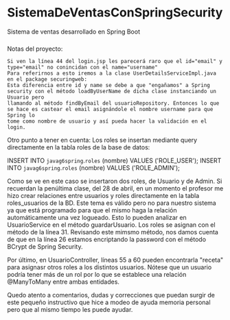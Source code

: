 # SistemaDeVentasConSpringSecurity

Sistema de ventas desarrollado en Spring Boot

###
Notas del proyecto:
````
Si ven la línea 44 del login.jsp les parecerá raro que el id="email" y type="email" no conincidan con el name="username"
Para referirnos a esto iremos a la clase UserDetailsServiceImpl.java en el package securingweb:
Esta diferencia entre id y name se debe a que "engañamos" a Spring security con el método loadByUserName de dicha clase instanciando un Usuario pero
llamando al método findByEmail del usuarioRepository. Entonces lo que se hace es castear el email asignándole el nombre username para que Spring lo
tome como nombre de usuario y así pueda hacer la validación en el login.
````

Otro punto a tener en cuenta:
Los roles se insertan mediante query directamente en la tabla roles de la base de datos:

INSERT INTO `javag6spring`.`roles` (nombre) VALUES ('ROLE_USER');
INSERT INTO `javag6spring`.`roles` (nombre) VALUES ('ROLE_ADMIN');

Como se ve en este caso se insertaron dos roles, de Usuario y de Admin.
Si recuerdan la penúltima clase, del 28 de abril, en un momento el profesor me hizo crear relaciones entre usuarios y roles directamente en la 
tabla roles_usuarios de la BD. Este tema es válido pero no para nuestro sistema ya que está programado para que el mismo haga la relación automáticamente
una vez logueado. Esto lo pueden analizar en UsuarioService en el método guardarUsuario. Los roles se asignan con el método de la línea 31.
Revisando este mimsmo método, nos damos cuenta de que en la línea 26 estamos encriptando la password con el método BCrypt de Spring Security.

Por último, en UsuarioController, líneas 55 a 60 pueden encontrarla "receta" para asignasr otros roles a los distintos usuarios. Nótese que un usuario 
podría tener más de un rol por lo que se establece una relación @ManyToMany entre ambas entidades.

Quedo atento a comentarios, dudas y correcciones que puedan surgir de este pequeño instructivo que hice a modeo de ayuda memoria  personal pero que
al mismo tiempo les puede ayudar.
